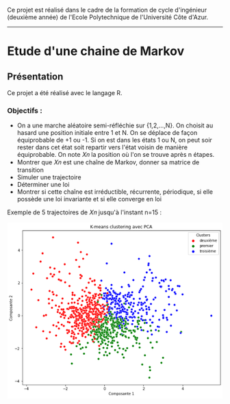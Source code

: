 Ce projet est réalisé dans le cadre de la formation de cycle d'ingénieur (deuxième année) de l'Ecole Polytechnique de l'Université Côte d'Azur.
***
# Etude d'une chaine de Markov

## Présentation
Ce projet a été réalisé avec le langage R.

### Objectifs :
* On a une marche aléatoire semi-réfléchie sur {1,2,...,N}. On choisit au hasard une position initiale entre 1 et N. On se déplace de façon équiprobable de +1 ou -1. Si on est dans les états 1 ou N, on peut soir rester dans cet état soit repartir vers l'état voisin de manière équiprobable. On note 𝑋𝑛 la position où l'on se trouve après n étapes.
* Montrer que 𝑋𝑛 est une chaîne de Markov, donner sa matrice de transition
* Simuler une trajectoire
* Déterminer une loi
* Montrer si cette chaîne est irréductible, récurrente, périodique, si elle possède une loi invariante et si elle converge en loi

Exemple de 5 trajectoires de 𝑋𝑛 jusqu'à l'instant n=15 :

![alt text](https://github.com/JulienChoukroun/Machine-Learning-Clustering-Python/blob/main/Images/K-means.png "K-means Clustering")
